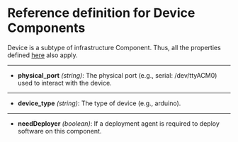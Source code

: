 
# Reference definition for Device Components

Device is a subtype of infrastructure Component. Thus, all the properties defined [here](../infrastructure_component.md) also apply.

----

* **physical_port** *(string)*: The physical port (e.g., serial: /dev/ttyACM0) used to interact with the device.

----

* **device_type** *(string)*: The type of device (e.g., arduino).

----

* **needDeployer** *(boolean)*: If a deployment agent is required to deploy software on this component.